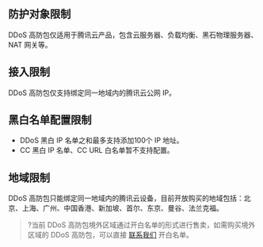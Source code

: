 ## 防护对象限制
DDoS 高防包仅适用于腾讯云产品，包含云服务器、负载均衡、黑石物理服务器、NAT 网关等。

## 接入限制
DDoS 高防包仅支持绑定同一地域内的腾讯云公网 IP。

## 黑白名单配置限制
- DDoS 黑白 IP 名单之和最多支持添加100个 IP 地址。
- CC 黑白 IP 名单、CC URL 白名单暂不支持配置。

## 地域限制
DDoS 高防包只能绑定同一地域内的腾讯云设备，目前开放购买的地域包括：北京、上海、广州、中国香港、新加坡、首尔、东京、曼谷、法兰克福。
>?当前 DDoS 高防包境外区域通过开白名单的形式进行售卖，如需购买境外区域的 DDoS 高防包，可以直接 [联系我们](https://cloud.tencent.com/act/event/connect-service) 开白名单。
